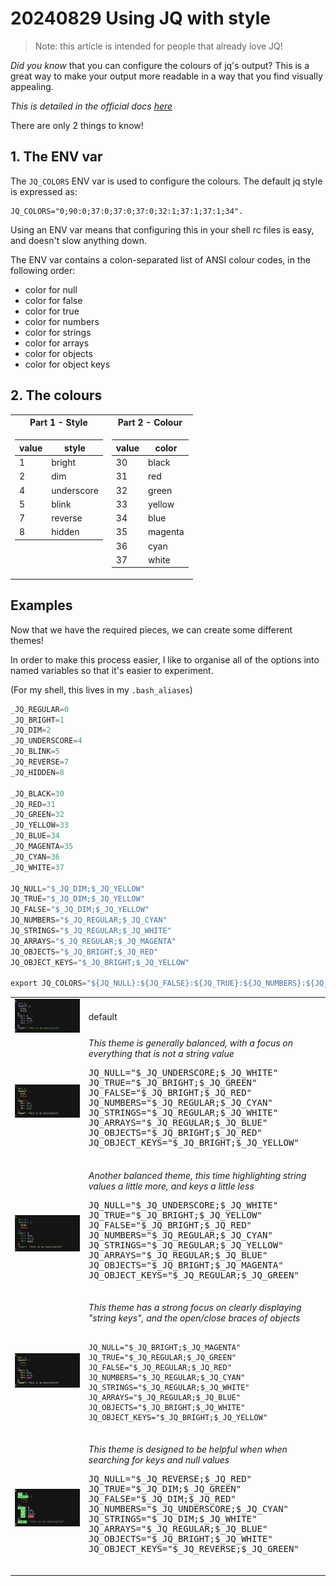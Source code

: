 # 20240829 Using JQ with style

> Note: this article is intended for people that already love JQ!

*Did you know* that you can configure the colours of jq's output? This is a great way to make your output more readable in a way that you find visually appealing.

_This is detailed in the official docs [here](https://jqlang.github.io/jq/manual/#colors)_

There are only 2 things to know!

## 1. The ENV var

The `JQ_COLORS` ENV var is used to configure the colours. The default jq style is expressed as:

```shell
JQ_COLORS="0;90:0;37:0;37:0;37:0;32:1;37:1;37:1;34".
```

Using an ENV var means that configuring this in your shell rc files is easy, and doesn't slow anything down.

The ENV var contains a colon-separated list of ANSI colour codes, in the following order:

- color for null
- color for false
- color for true
- color for numbers
- color for strings
- color for arrays
- color for objects
- color for object keys

## 2. The colours

<table>
<tr>
    <th>Part 1 - Style</th>
    <th>Part 2 - Colour</th>
</tr>
<tr><td style='vertical-align: top'>

| value | style  |
|-------|--------|
| 1 | bright     |
| 2 | dim        |
| 4 | underscore |
| 5 | blink      |
| 7 | reverse    |
| 8 | hidden     |

</td><td style='vertical-align: top'>

| value | color   |
|-------|---------|
| 30    | black   |
| 31    | red     |
| 32    | green   |
| 33    | yellow  |
| 34    | blue    |
| 35    | magenta |
| 36    | cyan    |
| 37    | white   |

</td></tr>
</table>

## Examples

Now that we have the required pieces, we can create some different themes!

In order to make this process easier, I like to organise all of the options into named variables so that it's easier to experiment.

(For my shell, this lives in my `.bash_aliases`)

```python
_JQ_REGULAR=0
_JQ_BRIGHT=1
_JQ_DIM=2
_JQ_UNDERSCORE=4
_JQ_BLINK=5
_JQ_REVERSE=7
_JQ_HIDDEN=8

_JQ_BLACK=30
_JQ_RED=31
_JQ_GREEN=32
_JQ_YELLOW=33
_JQ_BLUE=34
_JQ_MAGENTA=35
_JQ_CYAN=36
_JQ_WHITE=37

JQ_NULL="$_JQ_DIM;$_JQ_YELLOW"
JQ_TRUE="$_JQ_DIM;$_JQ_YELLOW"
JQ_FALSE="$_JQ_DIM;$_JQ_YELLOW"
JQ_NUMBERS="$_JQ_REGULAR;$_JQ_CYAN"
JQ_STRINGS="$_JQ_REGULAR;$_JQ_WHITE"
JQ_ARRAYS="$_JQ_REGULAR;$_JQ_MAGENTA"
JQ_OBJECTS="$_JQ_BRIGHT;$_JQ_RED"
JQ_OBJECT_KEYS="$_JQ_BRIGHT;$_JQ_YELLOW"

export JQ_COLORS="${JQ_NULL}:${JQ_FALSE}:${JQ_TRUE}:${JQ_NUMBERS}:${JQ_STRINGS}:${JQ_ARRAYS}:${JQ_OBJECTS}:${JQ_OBJECT_KEYS}"
```

<table>
<tr>
  <td>
   <img src="/articles/20240829_using_jq_with_style/image.png" alt="theme-default">
  </td>
  <td>
  default
  </td>
</tr>
<tr>
  <td>
    <img src="/articles/20240829_using_jq_with_style/image-1.png" alt="theme-1">
  </td>
  <td>
    <i>This theme is generally balanced, with a focus on everything that is not a string value</i>
    <pre lang="python">
JQ_NULL="$_JQ_UNDERSCORE;$_JQ_WHITE"
JQ_TRUE="$_JQ_BRIGHT;$_JQ_GREEN"
JQ_FALSE="$_JQ_BRIGHT;$_JQ_RED"
JQ_NUMBERS="$_JQ_REGULAR;$_JQ_CYAN"
JQ_STRINGS="$_JQ_REGULAR;$_JQ_WHITE"
JQ_ARRAYS="$_JQ_REGULAR;$_JQ_BLUE"
JQ_OBJECTS="$_JQ_BRIGHT;$_JQ_RED"
JQ_OBJECT_KEYS="$_JQ_BRIGHT;$_JQ_YELLOW"
  </pre>
  </td>
</tr>
<tr>
  <td>
    <img src="/articles/20240829_using_jq_with_style/image-2.png" alt="theme-2">
  </td>
  <td>
    <i>Another balanced theme, this time highlighting string values a little more, and keys a little less</i>
    <pre lang="python">
JQ_NULL="$_JQ_UNDERSCORE;$_JQ_WHITE"
JQ_TRUE="$_JQ_BRIGHT;$_JQ_YELLOW"
JQ_FALSE="$_JQ_BRIGHT;$_JQ_RED"
JQ_NUMBERS="$_JQ_REGULAR;$_JQ_CYAN"
JQ_STRINGS="$_JQ_REGULAR;$_JQ_YELLOW"
JQ_ARRAYS="$_JQ_REGULAR;$_JQ_BLUE"
JQ_OBJECTS="$_JQ_BRIGHT;$_JQ_MAGENTA"
JQ_OBJECT_KEYS="$_JQ_REGULAR;$_JQ_GREEN"
    </pre>
  </td>
</tr>
<tr>
  <td>
    <img src="/articles/20240829_using_jq_with_style/image-3.png" alt="theme-3">
  </td>
  <td>
    <i>This theme has a strong focus on clearly displaying "string keys", and the open/close braces of objects</i>
    <pre lang="python"><code>
JQ_NULL="$_JQ_BRIGHT;$_JQ_MAGENTA"
JQ_TRUE="$_JQ_REGULAR;$_JQ_GREEN"
JQ_FALSE="$_JQ_REGULAR;$_JQ_RED"
JQ_NUMBERS="$_JQ_REGULAR;$_JQ_CYAN"
JQ_STRINGS="$_JQ_REGULAR;$_JQ_WHITE"
JQ_ARRAYS="$_JQ_REGULAR;$_JQ_BLUE"
JQ_OBJECTS="$_JQ_BRIGHT;$_JQ_WHITE"
JQ_OBJECT_KEYS="$_JQ_BRIGHT;$_JQ_YELLOW"
    </code></pre>
  </td>
</tr>
<tr>
  <td>
    <img src="/articles/20240829_using_jq_with_style/image-4.png" alt="theme-4">
  </td>
  <td>
    <i>This theme is designed to be helpful when when searching for keys and null values</i>
    <pre lang="python">
JQ_NULL="$_JQ_REVERSE;$_JQ_RED"
JQ_TRUE="$_JQ_DIM;$_JQ_GREEN"
JQ_FALSE="$_JQ_DIM;$_JQ_RED"
JQ_NUMBERS="$_JQ_UNDERSCORE;$_JQ_CYAN"
JQ_STRINGS="$_JQ_DIM;$_JQ_WHITE"
JQ_ARRAYS="$_JQ_REGULAR;$_JQ_BLUE"
JQ_OBJECTS="$_JQ_BRIGHT;$_JQ_WHITE"
JQ_OBJECT_KEYS="$_JQ_REVERSE;$_JQ_GREEN"
    </pre>
  </td>
</tr>
</table>